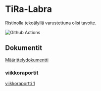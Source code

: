 # TiRa-Labra

Ristinolla tekoälyllä varustettuna olisi tavoite.

![Github Actions](https://github.com/aitoAarni/TiRa-Labra/workflows/CI/badge.svg)


## Dokumentit

[Määrittelydokumentti](https://github.com/aitoAarni/TiRa-Labra/blob/main/dokumentaatio/m%C3%A4%C3%A4rittelydokumentti.md)

### viikkoraportit

[viikkoraportti 1](https://github.com/aitoAarni/TiRa-Labra/blob/main/dokumentaatio/viikkoraportti1.md)

